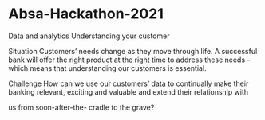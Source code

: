 # Absa-Hackathon-2021
Data and analytics
Understanding your
customer


Situation
Customers’ needs change
as they move through
life. A successful bank
will offer the right
product at the right
time to address these
needs – which means
that understanding our
customers is essential.


Challenge
How can we use our
customers’ data to
continually make their
banking relevant, exciting
and valuable and extend
their relationship with

us from soon-after-the-
cradle to the grave?
